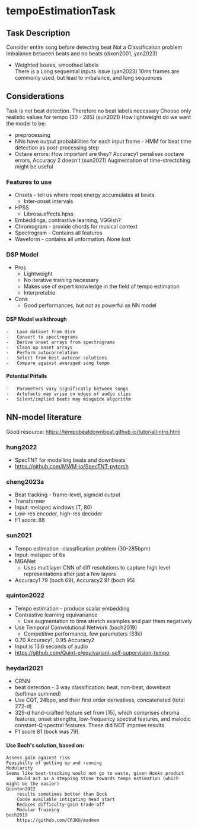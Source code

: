 # tempoEstimationTask

## Task Description
Consider entire song before detecting beat
Not a Classification problem
Imbalance between beats and no beats (dixon2001, yan2023)
-   Weighted losses, smoothed labels    
There is a Long sequential inputs issue (yan2023)
10ms frames are commonly used, but lead to imbalance, and long sequences

## Considerations
Task is not beat detection. Therefore no beat labels necessary
Choose only realistic values for tempo (30 - 285) (sun2021)
How lightweight do we want the model to be:
-   preprocessing
-   NNs have output probabiilities for each input frame - HMM for beat time detection as post-processing step
-   Octave errors: How important are they? Accuracy1 penalises ooctave errors, Accuracy 2 doesn't (sun2021)
Augmentation of time-strectching might be useful

### Features to use
-   Onsets - tell us where most energy accumulates at beats
    -   Inter-onset intervals
-   HPSS
    -   Librosa.effects.hpss
-   Embeddings, contrastive learning, VGGish?
-   Chromogram - provide chords for musical context
-   Spectrogram - Contains all features
-   Waveform - contains all unformation. None lost

### DSP Model
-   Pros
    -   Lightweight
    -   No iterative training necessary
    -   Makes use of expert knowledge in the field of tempo estimation
    -   Interpretable
-   Cons
    -   Good performances, but not as powerful as NN model


#### DSP Model walkthrough
    -   Load dataset from disk
    -   Convert to spectrograms
    -   Derive onset arrays from spectrograms
    -   Clean up onset arrays
    -   Perform autocorrelation
    -   Select from best autocor solutions
    -   Compare against averaged song tempo

#### Potential Pitfalls
    -   Parameters vary significatly between songs
    -   Artefacts may arise on edges of audio clips
    -   Silent/implied beats may misguide algorithm

## NN-model literature

Good resource: https://tempobeatdownbeat.github.io/tutorial/intro.html

### hung2022
-   SpecTNT for modelling beats and downbeats
-   https://github.com/MWM-io/SpecTNT-pytorch

### cheng2023a
-   Beat tracking - frame-level, sigmoid output
-   Transformer
-   Input: melspec windows (T, 80)
-   Low-res encoder, high-res decoder
-   F1 score: 88

### sun2021
-   Tempo estimation -classification problem (30-285bpm)
-   Input: melspec of 6s
-   MGANet
    -   Uses multilayer CNN of diff resolutions to capture high level representations after just a few layers
-   Accuracy1 79 (boch 69), Accuracy2 91 (boch 95)

### quinton2022
-   Tempo estimation - produce scalar embedding
-   Contrastive learning equivariance
    -   Use augmentation to time stretch examples and pair them negatively
-   Use Temporal Comvolutional Network (boch2019)
    -   Competitive performance, few parameters (33k)
-   0.70 Accuracy1, 0.95 Accuracy2
-   Input is 13.6 seconds of audio
-   https://github.com/Quint-e/equivariant-self-supervision-tempo

### heydari2021
-   CRNN
-   beat detection - 3 way classification: beat, non-beat, downbeat (softmax summed)
-   Use CQT, 24bpo, and their first order derivatives, concatenated (total 272-d)
-   329-d hand-crafted feature set from [15], which comprises chroma features, onset strengths, low-frequency spectral features, and melodic constant-Q spectral features. These did NOT improve results
-   F1 score 81 (bock was 79).

#### Use Boch's solution, based on:
    Assess gain against risk
    Feasibilty of getting up and running
    Modularity
    Seems like beat-tracking would not go to waste, given Hooks product
        Would act as a stepping stone towards tempo estimation (which might be the easier)
    Quinton2022
        results sometimes better than Bock
        Coode available intigating head start
        Reduces difficulty-gain trade-off
        Modular Training
    boch2019
        https://github.com/CPJKU/madmom